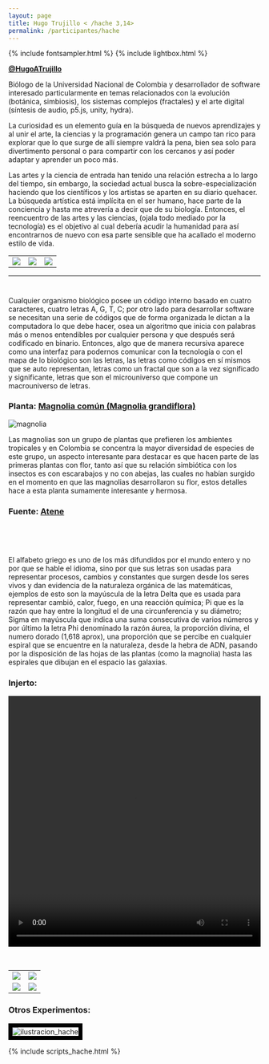 ```yaml
---
layout: page
title: Hugo Trujillo < /hache 3,14>
permalink: /participantes/hache
---
```

{% include fontsampler.html %}
{% include lightbox.html %}

**[@HugoATrujillo](https://twitter.com/HugoATrujillo)**

Biólogo de la Universidad Nacional de Colombia y desarrollador de software interesado particularmente en temas relacionados con la evolución (botánica, simbiosis), los sistemas complejos (fractales) y el arte digital (síntesis de audio, p5.js, unity, hydra). 

La curiosidad es un elemento guía en la búsqueda de nuevos aprendizajes y al unir el arte, la ciencias y la programación genera un campo tan rico para explorar que lo que surge de allí siempre valdrá la pena, bien sea solo para divertimento personal o para compartir con los cercanos y así poder adaptar y aprender un poco más.

Las artes y la ciencia de entrada han tenido una relación estrecha a lo largo del tiempo, sin embargo, la sociedad actual busca la sobre-especialización haciendo que los científicos y los artistas se aparten en su diario quehacer. La búsqueda artística está implícita en el ser humano, hace parte de la conciencia y hasta me atrevería a decir que de su biología. Entonces, el reencuentro de las artes y las ciencias, (ojala todo mediado por la tecnología) es el objetivo al cual debería acudir la humanidad para así encontrarnos de nuevo con esa parte sensible que ha acallado el moderno estilo de vida.

<div class="gallery_1">
  <table>
    <tbody>
      <tr>
        <td>
          <a href="/injertos/participantes/assets_hache/hache_1.jpg">
            <img src="/injertos/participantes/assets_hache/hache_1.jpg">
          </a>
        </td>
        <td>
          <a href="/injertos/participantes/assets_hache/hache_2.jpg">
            <img src="/injertos/participantes/assets_hache/hache_2.jpg">
          </a>
        </td>
        <td>
          <a href="/injertos/participantes/assets_hache/hache_3.jpg">
            <img src="/injertos/participantes/assets_hache/hache_3.jpg">
          </a>
        </td>
      </tr>
    </tbody>
  </table>
</div>

---
# </Injertos>

Cualquier organismo biológico posee un código interno basado en cuatro caracteres, cuatro letras A, G, T, C; por otro lado para desarrollar software se necesitan una serie de códigos que de forma organizada le dictan a la computadora lo que debe hacer, osea un algoritmo que inicia con palabras más o menos entendibles por cualquier persona y que después será codificado en binario. Entonces, algo que de manera recursiva aparece como una interfaz para podernos comunicar con la tecnología o con el mapa de lo biológico son las letras, las letras como códigos en sí mismos que se auto representan, letras como un fractal que son a la vez significado y significante, letras que son el microuniverso que compone un macrouniverso de letras.

### Planta: [Magnolia común (Magnolia grandiflora)](https://colombia.inaturalist.org/taxa/83074-Magnolia-grandiflora)

![magnolia](/injertos/participantes/assets_hache/magnolia_original.png)

Las magnolias son un grupo de plantas que prefieren los ambientes tropicales y en Colombia se concentra la mayor diversidad de especies de este grupo, un aspecto interesante para destacar es que hacen parte de las primeras plantas con flor, tanto así que su relación simbiótica con los insectos es con escarabajos y no con abejas, las cuales no habían surgido en el momento en que las magnolias desarrollaron su flor, estos detalles hace a esta planta sumamente interesante y hermosa.

### Fuente: [Atene](https://www.dafont.com/es/atene.font)

&nbsp;

<div id="font_sampler"></div>

&nbsp;

El alfabeto griego es uno de los más difundidos por el mundo entero y no por que se hable el idioma, sino por que sus letras son usadas para representar procesos, cambios y constantes que surgen desde los seres vivos y dan evidencia de la naturaleza orgánica de las matemáticas, ejemplos de esto son la mayúscula de la letra Delta que es usada para representar cambió, calor, fuego, en una reacción química; Pi que es la razón que hay entre la longitud el de una circunferencia y su diámetro; Sigma en mayúscula que indica una suma consecutiva de varios números y por último la letra Phi denominado la razón áurea, la proporción divina, el numero dorado (1,618 aprox), una proporción que se percibe en cualquier espiral que se encuentre en la naturaleza, desde la hebra de ADN, pasando por la disposición de las hojas de las plantas (como la magnolia) hasta las espirales que dibujan en el espacio las galaxias.

### Injerto:

<div style="text-align:center; max-width:100%;">
  <video width="100%" height="500" controls loop>
    <source src="/injertos/participantes/assets_hache/magnolia_phi.mp4" type="video/mp4"/>
  </video>
</div>

&nbsp;

<div class="gallery_2">
  <table>
    <tbody>
      <tr>
        <td>
          <a href="/injertos/participantes/assets_hache/magnolia_delta_10.png">
            <img src="/injertos/participantes/assets_hache/magnolia_delta_10.png">
          </a>
        </td>
        <td>
          <a href="/injertos/participantes/assets_hache/magnolia_pi_10.png">
            <img src="/injertos/participantes/assets_hache/magnolia_pi_10.png">
          </a>
        </td>
      </tr>
      <tr>
        <td>
          <a href="/injertos/participantes/assets_hache/magnolia_phi_10.png">
            <img src="/injertos/participantes/assets_hache/magnolia_phi_10.png">
          </a>
        </td>
        <td>
          <a href="/injertos/participantes/assets_hache/magnolia_sigma_10.png">
            <img src="/injertos/participantes/assets_hache/magnolia_sigma_10.png">
          </a>
        </td>
      </tr>
    </tbody>
  </table>
</div>

### Otros Experimentos:

<img src="/injertos/participantes/assets_hache/hache_ilustracion.png" alt="ilustracion_hache" style="border: 8px solid #000;">

{% include scripts_hache.html %}